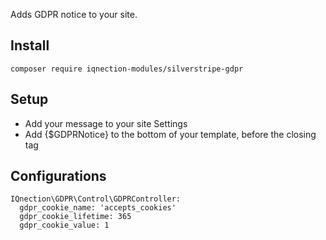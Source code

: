Adds GDPR notice to your site.

## Install

```
composer require iqnection-modules/silverstripe-gdpr
```

## Setup

- Add your message to your site Settings
- Add {$GDPRNotice} to the bottom of your template, before the closing </body> tag

## Configurations

```
IQnection\GDPR\Control\GDPRController:
  gdpr_cookie_name: 'accepts_cookies'
  gdpr_cookie_lifetime: 365
  gdpr_cookie_value: 1
```